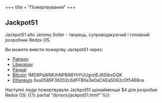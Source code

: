 +++
title = "Пожертвування"
+++

## Jackpot51

Jackpot51 або Jeremy Soller - творець, супроводжуючий і головний розробник Redox OS.

Ви можете внести пожертву Jackpot51 через:

- [Patreon](https://www.patreon.com/redox_os)
- [Liberapay](https://liberapay.com/redox_os)
- [Paypal](https://www.paypal.me/redoxos)
- [Bitcoin](bitcoin:1MD8PqWMUhNPBR6YhYUUgrztEJ6StkxGQK) 1MD8PqWMUhNPBR6YhYUUgrztEJ6StkxGQK
- [Ethereum](ethereum:0xa0589F36202c6dFFB0e3e0aCAEa5D62c0f5469ce) 0xa0589F36202c6dFFB0e3e0aCAEa5D62c0f5469ce

Наступні люди пожертвували Jackpot51 щонайменше $4 для розробки Redox OS:
{{% partial "donors/jackpot51.html" %}}
